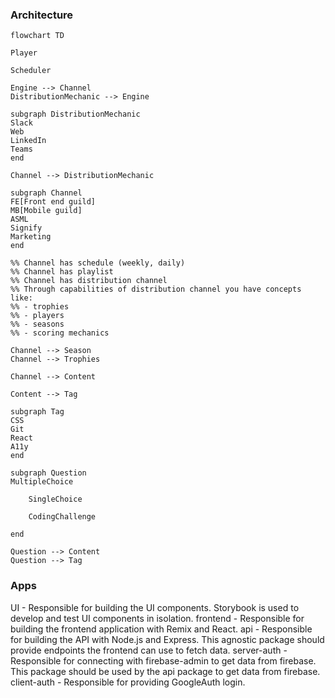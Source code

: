 ### Architecture

```mermaid
flowchart TD

Player

Scheduler

Engine --> Channel
DistributionMechanic --> Engine

subgraph DistributionMechanic
Slack
Web
LinkedIn
Teams
end

Channel --> DistributionMechanic

subgraph Channel
FE[Front end guild]
MB[Mobile guild]
ASML
Signify
Marketing
end

%% Channel has schedule (weekly, daily)
%% Channel has playlist
%% Channel has distribution channel
%% Through capabilities of distribution channel you have concepts like:
%% - trophies
%% - players
%% - seasons
%% - scoring mechanics

Channel --> Season
Channel --> Trophies

Channel --> Content

Content --> Tag

subgraph Tag
CSS
Git
React
A11y
end

subgraph Question
MultipleChoice

    SingleChoice

    CodingChallenge

end

Question --> Content
Question --> Tag
```

### Apps

UI - Responsible for building the UI components. Storybook is used to develop and test UI components in isolation.
frontend - Responsible for building the frontend application with Remix and React.
api - Responsible for building the API with Node.js and Express. This agnostic package should provide endpoints the frontend can use to fetch data.
server-auth - Responsible for connecting with firebase-admin to get data from firebase. This package should be used by the api package to get data from firebase.
client-auth - Responsible for providing GoogleAuth login.
